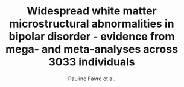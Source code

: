 ---
cat: gaia
subcat: architecture
bestof: false
author: Pauline Favre et al.
title: Widespread white matter microstructural abnormalities in bipolar disorder - evidence from mega- and meta-analyses across 3033 individuals
journal: Neuropsychopharmacology
year: 2019
type: article
url: https -//www.nature.com/articles/s41386-019-0485-6
doi: 10.1038/s41386-019-0485-6
---